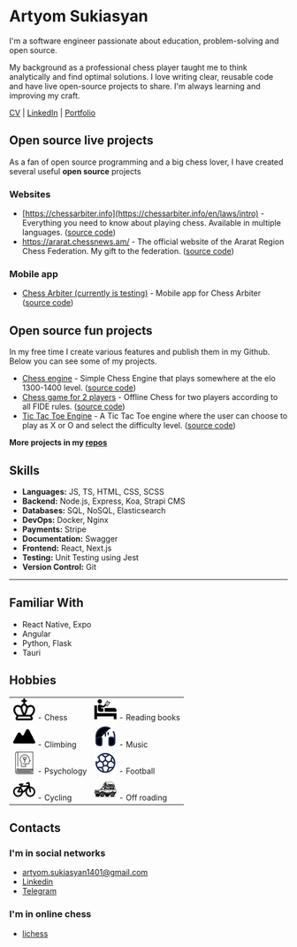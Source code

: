 # Artyom Sukiasyan

I'm a software engineer passionate about education, problem-solving  and open source. 

My background as a professional chess player taught me to think analytically and find optimal solutions. I love writing clear, reusable code and have live open-source projects to share. I'm always learning and improving my craft.


[CV](https://devchessplayer.com/files/Artyom_Sukiasyan_JS_Engineer_CV.pdf) | [LinkedIn](https://am.linkedin.com/in/artyomsukiasyan) | [Portfolio](https://devchessplayer.com/)


## Open source live projects

As a fan of open source programming and a big chess lover, I have created several useful **open source** projects

### Websites

- [https://chessarbiter.info](https://chessarbiter.info/en/laws/intro) - Everything you need to know about playing chess. Available in multiple languages. ([source code](https://github.com/Chess-Arbiter/handbook))
- https://ararat.chessnews.am/ - The official website of the Ararat Region Chess Federation. My gift to the federation. ([source code](https://github.com/Ararat-chess-federation/website))

### Mobile app

- [Chess Arbiter (currently is testing)](https://play.google.com/store/apps/details?id=com.chess_arbiter.chessarbitermobile) - Mobile app for Chess Arbiter ([source code](https://github.com/Chess-Arbiter/mobile))

## Open source fun projects

In my free time I create various features and publish them in my Github. Below you can see some of my projects.

- [Chess engine](https://chess-engine-green.vercel.app) - Simple Chess Engine that plays somewhere at the elo 1300-1400 level. ([source code](https://github.com/ArtyomSukiasyan/Chess-engine))
- [Chess game for 2 players](https://react-ts-chess-henna.vercel.app/) - Offline Chess for two players according to all FIDE rules. ([source code](https://github.com/ArtyomSukiasyan/react-ts-chess))
- [Tic Tac Toe Engine](https://tic-tac-toe-engine.vercel.app/) - A Tic Tac Toe engine where the user can choose to play as X or O and select the difficulty level. ([source code](https://github.com/ArtyomSukiasyan/TicTacToe-Engine))

**More projects in my [repos](https://github.com/ArtyomSukiasyan?tab=repositories)**

## Skills

- **Languages:** JS, TS, HTML, CSS, SCSS
- **Backend:** Node.js, Express, Koa, Strapi CMS
- **Databases:** SQL, NoSQL, Elasticsearch
- **DevOps:** Docker, Nginx
- **Payments:** Stripe
- **Documentation:** Swagger
- **Frontend:** React, Next.js
- **Testing:** Unit Testing using Jest
- **Version Control:** Git

---

## Familiar With

- React Native, Expo
- Angular
- Python, Flask
- Tauri

## Hobbies

|                                                                 |                                                                                  |
| --------------------------------------------------------------- | -------------------------------------------------------------------------------- |
| ![Chess](./icons/chess.svg "Chess") - Chess                     | ![Reading](./icons/reading.svg "Reading") - Reading books                        |
| ![Climbing](./icons/climbing.svg "Climbing") - Climbing         | ![Headphones](./icons/headphones.svg "Music") - Music                            |
| ![Psychology](./icons/psychology.svg "Psychology") - Psychology | ![Football](./icons/football.svg "Football") - Football                          |
| ![Bicycle](./icons/bicycle.svg "Bicycle") - Cycling             | ![OffRoad](./icons/offroad.svg "OffRoad") - Off roading |

## Contacts

### I'm in social networks

- [artyom.sukiasyan1401@gmail.com](mailto:artyom.sukiasyan1401@gmail.com)
- [Linkedin](https://am.linkedin.com/in/artyomsukiasyan)
- [Telegram](https://t.me/artyom1401)

### I'm in online chess

- [lichess](https://lichess.org/@/artiom1401)
